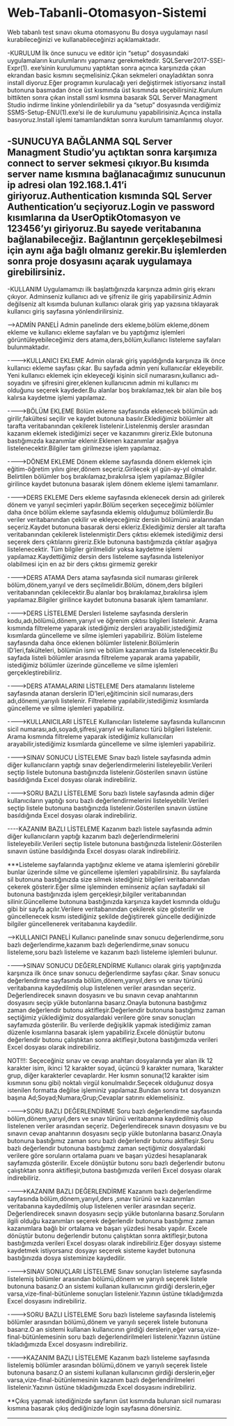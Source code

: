 # Web-Tabanli-Otomasyon-Sistemi
Web tabanlı test sınavı okuma otomasyonu
Bu dosya uygulamayı nasıl kurabileceğinizi ve kullanabileceğinizi açıklamaktadır.

-KURULUM
İlk önce sunucu ve editör için “setup” dosyasındaki uygulamaların kurulumlarını yapmanız gerekmektedir.
SQLServer2017-SSEI-Expr(1). exe’sinin kurulumunu yaptıktan sonra açınca karşınızda çıkan ekrandan basic
kısmını seçmelisiniz.Çıkan sekmeleri onayladıktan sonra install diyoruz.Eğer programın kurulacağı yeri 
değiştirmek istiyorsanız install butonuna basmadan önce üst kısmında üst kısmında  seçebilirsiniz.Kurulum 
bittikten sonra çıkan install ssml kısmına basarak SQL Server Managment Studio indirme linkine yönlendirilebilir 
ya da “setup” dosyasında verdiğimiz SSMS-Setup-ENU(1).exe’si ile de kurulumunu yapabilirisiniz.Açınca installa 
basıyoruz.Install işlemi tamamlandıktan sonra kurulum tamamlanmış oluyor.

-SUNUCUYA BAĞLANMA
SQL Server Managment Studio’yu açtıktan sonra karşımıza connect to server sekmesi çıkıyor.Bu kısımda server name 
kısmına bağlanacağımız sunucunun ip adresi olan 192.168.1.41’i giriyoruz.Authentication kısmında SQL Server Authentication’u 
seçiyoruz.Login ve password kısımlarına da UserOptikOtomasyon ve 123456’yı giriyoruz.Bu sayede veritabanına bağlanabileceğiz.
Bağlantının gerçekleşebilmesi için aynı ağa bağlı olmanız gerekir.Bu işlemlerden sonra proje dosyasını açarak uygulamaya 
girebilirsiniz.
---------------------------------------------------------------------------------------------------------------------------------------------------------------
-KULLANIM
Uygulamamızı ilk başlattığınızda  karşınıza admin giriş ekranı çıkıyor. Adminseniz kullanıcı adı ve şifreniz ile giriş 
yapabilirsiniz.Admin değilseniz alt kısımda bulunan kullanıcı olarak giriş yap yazısına tıklayarak kullanıcı giriş sayfasına 
yönlendirilirsiniz.

-->ADMİN PANELİ
Admin panelinde ders ekleme,bölüm ekleme,dönem ekleme ve kullanıcı ekleme sayfaları ve bu yaptığımız işlemleri görüntüleyebileceğimiz 
ders atama,ders,bölüm,kullanıcı listeleme sayfaları bulunmaktadır. 

---->KULLANICI EKLEME
Admin olarak giriş yapıldığında karşınıza ilk önce kullanıcı ekleme sayfası çıkar. Bu sayfada admin yeni kullanıcılar ekleyebilir.
Yeni kullanıcı eklemek için ekleyeceği kişinin sicil numarasını,kullanıcı adı-soyadını ve şifresini girer,eklenen kullanıcının 
admin mi kullanıcı mı olduğunu seçerek kaydeder.Bu alanlar boş bırakılamaz,tek bir alan bile boş kalırsa kaydetme işlemi yapılamaz.

---->BÖLÜM EKLEME
Bölüm ekleme sayfasında eklenecek bölümün adı girilir,fakültesi seçilir ve kaydet butonuna basılır.Eklediğimiz bölümler 
alt tarafta veritabanından çekilerek listelenir.Listelenmiş dersler arasından kazanım eklemek istediğimizi seçer ve 
kazanımını gireriz.Ekle butonuna bastığımızda kazanımlar eklenir.Eklenen kazanımlar aşağıya listelenecektir.Bilgiler 
tam girilmezse işlem yapılamaz. 

---->DÖNEM EKLEME
Dönem ekleme sayfasında dönem eklemek için eğitim-öğretim yılını girer,dönem seçeriz.Girilecek yıl gün-ay-yıl olmalıdır.
Belirtilen bölümler boş bırakılamaz,bırakılırsa işlem yapılamaz.Bilgiler girilince kaydet butonuna basarak işlem dönem 
ekleme işlemi tamamlanır. 

---->DERS EKLEME
Ders ekleme sayfasında eklenecek dersin adı girilerek dönem ve yarıyıl seçimleri yapılır.Bölüm seçerken seçeceğimiz bölümler 
daha önce bölüm ekleme sayfasında eklemiş olduğumuz bölümlerdir.Bu veriler veritabanından çekilir ve ekleyeceğimiz dersin 
bölümünü aralarından seçeriz.Kaydet butonuna basarak dersi ekleriz.Eklediğimiz dersler alt tarafta veritabanından çekilerek 
listelenmiştir.Ders çıktısı eklemek istediğimiz dersi seçerek ders çıktılarını gireriz.Ekle butonuna bastığımızda çıktılar 
aşağıya listelenecektir. Tüm bilgiler girilmelidir yoksa kaydetme işlemi yapılamaz.Kaydettiğimiz dersin ders listeleme 
sayfasında listeleniyor olabilmesi için en az bir ders çıktısı girmemiz gerekir

---->DERS ATAMA
Ders atama sayfasında sicil numarası girilerek bölüm,dönem,yarıyıl ve ders seçilmelidir.Bölüm, dönem,ders bilgileri 
veritabanından çekilecektir.Bu alanlar boş bırakılamaz,bırakılırsa işlem yapılamaz.Bilgiler girilince kaydet butonuna 
basarak işlem tamamlanır.

---->DERS LİSTELEME
Dersleri listeleme sayfasında derslerin kodu,adı,bölümü,dönem,yarıyıl ve öğrenim çıktısı bilgileri listelenir.
Arama kısmında filtreleme yaparak istediğimiz dersleri arayabilir,istediğimiz kısımlarda güncelleme ve silme 
işlemleri yapabiliriz. Bölüm listeleme sayfasında daha önce eklenen bölümler listelenir.Bölümlerin ID’leri,fakülteleri,
bölümün ismi ve bölüm kazanımları da listelenecektir.Bu sayfada listeli bölümler arasında filtreleme yaparak arama yapabilir,
istediğimiz bölümler üzerinde güncelleme ve silme işlemleri gerçekleştirebiliriz. 

---->DERS ATAMALARINI LİSTELEME
Ders atamalarını listeleme sayfasında atanan derslerin ID’leri,eğitimcinin sicil numarası,ders adı,dönemi,yarıyılı listelenir.
Filtreleme yapılabilir,istediğimiz kısımlarda güncelleme ve silme işlemleri yapabiliriz. 

---->KULLANICILARI LİSTELE
Kullanıcıları listeleme sayfasında kullanıcının sicil numarası,adı,soyadı,şifresi,yarıyıl ve kullanıcı türü bilgileri listelenir.
Arama kısmında filtreleme yaparak istediğimiz kullanıcıları arayabilir,istediğimiz kısımlarda güncelleme ve silme işlemleri yapabiliriz. 

---->SINAV SONUCU LİSTELEME
Sınav bazlı listele sayfasında admin diğer kullanıcıların yaptığı sınav değerlendirmelerini listeleyebilir.Verileri seçtip listele 
butonuna bastığınızda listelenir.Gösterilen sınavın üstüne basıldığında Excel dosyası olarak indirebiliriz.

---->SORU BAZLI LİSTELEME
Soru bazlı listele sayfasında admin diğer kullanıcıların yaptığı soru bazlı değerlendirmelerini listeleyebilir.Verileri seçtip listele 
butonuna bastığınızda listelenir.Gösterilen sınavın üstüne basıldığında Excel dosyası olarak indirebiliriz.

----KAZANIM BAZLI LİSTELEME
Kazanım bazlı listele sayfasında admin diğer kullanıcıların yaptığı kazanım bazlı değerlendirmelerini listeleyebilir.Verileri seçtip listele 
butonuna bastığınızda listelenir.Gösterilen sınavın üstüne basıldığında Excel dosyası olarak indirebiliriz.

***Listeleme sayfalarında yaptığınız ekleme ve atama işlemlerini görebilir bunlar üzerinde silme ve güncelleme işlemleri yapabilirsiniz.
Bu sayfalarda sil butonuna bastığınızda size silmek istediğiniz bilgileri veritabanından çekerek gösterir.Eğer silme işleminden eminseniz 
açılan sayfadaki sil butonuna bastığınızda işlem gerçekleşir,bilgiler veritabanından silinir.Güncelleme butonuna bastığınızda karşınıza 
kaydet kısmında olduğu gibi bir sayfa açılır.Verilere veritabanından çekilerek size gösterilir ve güncellenecek kısmı istediğiniz şekilde 
değiştirerek güncelle dediğinizde bilgiler güncellenerek veritabanına kaydedilir.


-->KULLANICI PANELİ
Kullanıcı panelinde sınav sonucu değerlendirme,soru bazlı değerlendirme,kazanım bazlı değerlendirme,sınav sonucu listeleme,soru bazlı 
listeleme ve kazanım bazlı listeleme işlemleri bulunur.

---->SINAV SONUCU DEĞERLENDİRME
Kullanıcı olarak giriş yaptığınızda karşınıza ilk önce sınav sonucu değerlendirme sayfası çıkar. Sınav sonucu değerlendirme sayfasında 
bölüm,dönem,yarıyıl,ders ve sınav türünü veritabanına kaydedilmiş olup listelenen veriler arasından seçeriz. Değerlendirecek sınavın 
dosyasını ve bu sınavın cevap anahtarının dosyasını seçip yükle butonlarına basarız.Onayla butonuna bastığımız zaman değerlendir butonu 
aktifleşir.Değerlendir butonuna bastığımız zaman seçtiğimiz yüklediğimiz dosyalardaki verilere göre sınav sonuçları sayfamızda gösterilir.
Bu verilerde değişiklik yapmak istediğimiz zaman düzenle kısımlarına basarak işlem yapabiliriz.Excele dönüştür butonu değerlendir butonu 
çalıştıktan sonra aktifleşir,butona bastığımızda verileri Excel dosyası olarak indirebiliriz.

NOT!!!: Seçeceğiniz sınav ve cevap anahtarı dosyalarında yer alan ilk 12 karakter isim, ikinci 12 karakter soyad, üçüncü 9 karakter numara, 
1karakter grup, diğer karakterler cevaplardır. Her kısmın sonuna(12 karakter isim kısmının sonu gibi) noktalı virgül konulmalıdır.Seçecek 
olduğunuz dosya istenilen formatta değilse işleminiz yapılamaz.Bundan sonra txt dosyanızın başına Ad;Soyad;Numara;Grup;Cevaplar satırını eklemelisiniz.

---->SORU BAZLI DEĞERLENDİRME
Soru  bazlı değerlendirme sayfasında bölüm,dönem,yarıyıl,ders ve sınav türünü veritabanına kaydedilmiş olup listelenen veriler arasından seçeriz. 
Değerlendirecek sınavın dosyasını ve bu sınavın cevap anahtarının dosyasını seçip yükle butonlarına basarız.Onayla butonuna bastığımız zaman 
soru bazlı değerlendir butonu aktifleşir.Soru bazlı değerlendir butonuna bastığımız zaman seçtiğimiz dosyalardaki verilere göre soruların ortalama 
puanı ve başarı yüzdesi hesaplanarak sayfamızda gösterilir. Excele dönüştür butonu soru bazlı değerlendir butonu çalıştıktan sonra aktifleşir,butona 
bastığımızda verileri Excel dosyası olarak indirebiliriz.

---->KAZANIM BAZLI DEĞERLENDİRME
Kazanım bazlı değerlendirme sayfasında bölüm,dönem,yarıyıl,ders ,sınav türünü ve kazanımları veritabanına kaydedilmiş olup listelenen veriler arasından 
seçeriz. Değerlendirecek sınavın dosyasını seçip yükle butonlarına basarız.Soruların ilgili olduğu kazanımları seçerek değerlendir butonuna bastığımız 
zaman kazanımlara bağlı bir ortalama ve başarı yüzdesi hesabı yapılır. Excele dönüştür butonu değerlendir butonu çalıştıktan sonra aktifleşir,butona 
bastığımızda verileri Excel dosyası olarak indirebiliriz.Eğer dosyayı sisteme kaydetmek istiyorsanız dosyayı seçerek sisteme kaydet butonuna bastığınızda 
dosya sisteminize kaydedilir.

---->SINAV SONUÇLARI LİSTELEME
Sınav sonuçları listeleme sayfasında listelemiş bölümler arasından bölümü,dönem ve yarıyılı seçerek listele butonuna basarız.O an sistemi kullanan kullanıcının 
girdiği derslerin,eğer varsa,vize-final-bütünleme sonuçları listelenir.Yazının üstüne tıkladığımızda Excel dosyasını indirebiliriz.

---->SORU BAZLI LİSTELEME
Soru bazlı listeleme sayfasında listelemiş bölümler arasından bölümü,dönem ve yarıyılı seçerek listele butonuna basarız.O an sistemi kullanan kullanıcının girdiği 
derslerin,eğer varsa,vize-final-bütünlemesinin soru bazlı değerlendirilmeleri listelenir.Yazının üstüne tıkladığımızda Excel dosyasını indirebiliriz.

---->KAZANIM BAZLI LİSTELEME
Kazanım bazlı listeleme sayfasında listelemiş bölümler arasından bölümü,dönem ve yarıyılı seçerek listele butonuna basarız.O an sistemi kullanan kullanıcının 
girdiği derslerin,eğer varsa,vize-final-bütünlemesinin kazanım bazlı değerlendirilmeleri listelenir.Yazının üstüne tıkladığımızda Excel dosyasını indirebiliriz.


**Çıkış yapmak istediğinizde sayfanın üst kısmında bulunan sicil numarası kısmına basarak çıkış dediğinizde login sayfasına dönersiniz.

---------------------------------------------------------------------------------------------------------------------------------------------------------------------



